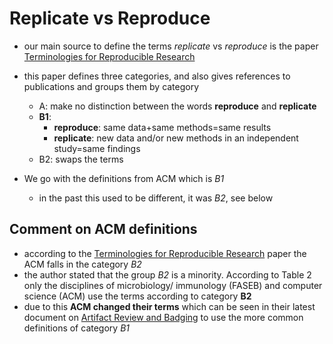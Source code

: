 # Replicate vs Reproduce

- our main source to define the terms *replicate* vs *reproduce* is the paper 
[Terminologies for Reproducible Research](./Terminologies-for-Reproducible-Research.pdf)
- this paper defines three categories, and also gives references to publications and groups them by category
    - A: make no distinction between the words **reproduce** and **replicate**
    - **B1**:
        - **reproduce**: same data+same methods=same results
        - **replicate**: new data and/or new methods in an independent study=same findings
    - B2: swaps the terms
    
- We go with the definitions from ACM which is *B1* 
    - in the past this used to be different, it was *B2*, see below 
    
## Comment on ACM definitions 
- according to the [Terminologies for Reproducible Research](./Terminologies-for-Reproducible-Research.pdf)
paper the ACM falls in the category *B2*
- the author stated that the group *B2* is a minority. According to Table 2 only the disciplines of microbiology/ 
immunology (FASEB) and computer science (ACM) use the terms according to category **B2**
- due to this **ACM changed their terms** which can be seen in their latest document on [Artifact Review and Badging](https://www.acm.org/publications/policies/artifact-review-and-badging-current)
to use the more common definitions of category *B1*


